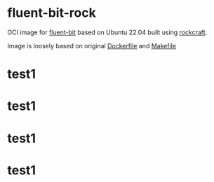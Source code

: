 # fluent-bit-rock
OCI image for [fluent-bit](https://github.com/fluent/fluent-bit) based on Ubuntu 22.04 built using [rockcraft](https://github.com/canonical/rockcraft). 

Image is loosely based on original [Dockerfile](https://github.com/fluent/fluent-bit/blob/master/dockerfiles/Dockerfile)
 and  [Makefile](https://github.com/fluent/fluent-bit/tree/master/cmake)
# test1
# test1
# test1
# test1
